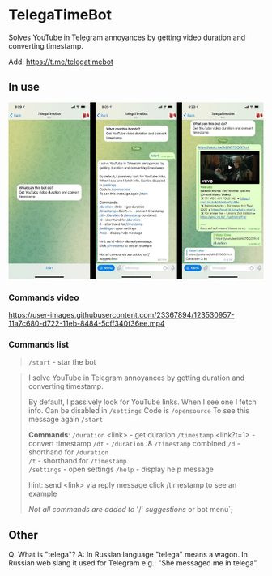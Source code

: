 # TelegaTimeBot

Solves YouTube in Telegram annoyances by getting video duration and converting timestamp.

Add: <https://t.me/telegatimebot>

## In use

![Empty bot chat - Bot activated - Showcase @duration command](./readme_assets/in-use.jpeg "Empty bot chat - Bot activated - Showcase @duration command")

### Commands video

https://user-images.githubusercontent.com/23367894/123530957-11a7c680-d722-11eb-8484-5cff340f36ee.mp4

### Commands list

> `/start` - star the bot

> I solve YouTube in Telegram annoyances
> by getting duration and converting timestamp.
>
> By default, I passively look for YouTube links.
> When I see one I fetch info. Can be disabled in `/settings`
> Code is `/opensource`
> To see this message again `/start`
>
> **Commands**:
> `/duration` \<link\> - get duration
> `/timestamp` \<link?t=1\> - convert timestamp
> `/dt` - `/duration` :& `/timestamp` combined
> `/d` - shorthand for `/duration`\
> `/t` - shorthand for `/timestamp`\
> `/settings` - open settings
> `/help` - display help message
>
> hint: send \<link\> via reply message
> click /timestamp to see an example
>
> _Not all commands are added to_ '/' _suggestions_ or bot menu`;

## Other

Q: What is "telega"?
A: In Russian language "telega" means a wagon.
In Russian web slang it used for Telegram
e.g.: "She messaged me in telega"
